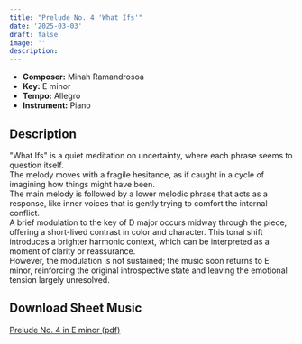 ```yaml
---
title: "Prelude No. 4 'What Ifs'"
date: '2025-03-03'
draft: false
image: ''
description:
---
```


- **Composer:** Minah Ramandrosoa
- **Key:** E minor
- **Tempo:** Allegro
- **Instrument:** Piano

<!--more-->
## Description

  "What Ifs" is a quiet meditation on uncertainty, where each phrase seems to question itself. <br>
  The melody moves with a fragile hesitance, as if caught in a cycle of imagining how things might have been. <br>
  The main melody is followed by a lower melodic phrase that acts as a response, like inner voices that is gently trying to comfort the internal conflict. <br>
 A brief modulation to the key of D major occurs midway through the piece, offering a short-lived contrast in color and character. This tonal shift introduces a brighter harmonic context, which can be interpreted as a moment of clarity or reassurance. <br>
 However, the modulation is not sustained; the music soon returns to E minor, reinforcing the original introspective state and leaving the emotional tension largely unresolved.

 ## Download Sheet Music

[Prelude No. 4 in E minor (pdf)](/pdfs/Prelude%20No.4%20in%20Eminor.pdf)
